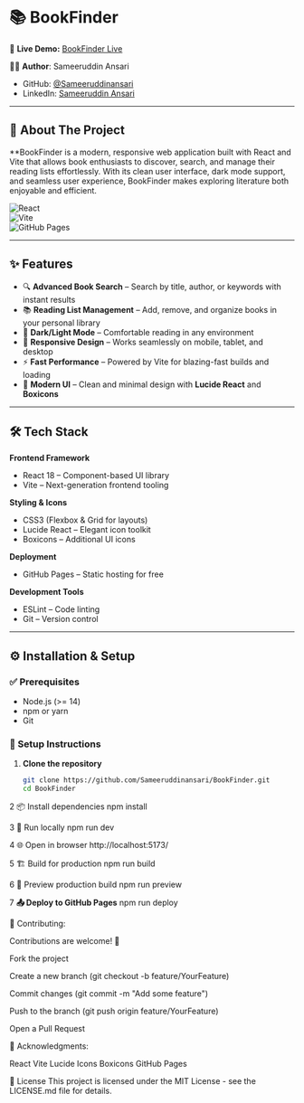 # 📚 BookFinder  

🚀 **Live Demo:** [BookFinder Live](https://sameeruddinansari.github.io/BookFinder/)  

👨‍💻 **Author**: Sameeruddin Ansari  
- GitHub: [@Sameeruddinansari](https://github.com/Sameeruddinansari)  
- LinkedIn: [Sameeruddin Ansari](https://www.linkedin.com/in/sameeruddin-ansari/)  

---

## 📖 About The Project  

**BookFinder is a modern, responsive web application built with React and Vite that allows book enthusiasts to discover, search, and manage their reading lists effortlessly. With its clean user interface, dark mode support, and seamless user experience, BookFinder makes exploring literature both enjoyable and efficient. 

![React](https://img.shields.io/badge/React-18.2.0-blue?style=flat&logo=react)  
![Vite](https://img.shields.io/badge/Vite-4.4.0-purple?style=flat&logo=vite)  
![GitHub Pages](https://img.shields.io/badge/Deployed-GitHub%20Pages-green?style=flat&logo=github)  

---

## ✨ Features  

- 🔍 **Advanced Book Search** – Search by title, author, or keywords with instant results  
- 📚 **Reading List Management** – Add, remove, and organize books in your personal library  
- 🌙 **Dark/Light Mode** – Comfortable reading in any environment  
- 📱 **Responsive Design** – Works seamlessly on mobile, tablet, and desktop  
- ⚡ **Fast Performance** – Powered by Vite for blazing-fast builds and loading  
- 🎨 **Modern UI** – Clean and minimal design with **Lucide React** and **Boxicons**  

---

## 🛠️ Tech Stack  

**Frontend Framework**  
- React 18 – Component-based UI library  
- Vite – Next-generation frontend tooling  

**Styling & Icons**  
- CSS3 (Flexbox & Grid for layouts)  
- Lucide React – Elegant icon toolkit  
- Boxicons – Additional UI icons  

**Deployment**  
- GitHub Pages – Static hosting for free  

**Development Tools**  
- ESLint – Code linting  
- Git – Version control  

---

## ⚙️ Installation & Setup  

### ✅ Prerequisites  
- Node.js (>= 14)  
- npm or yarn  
- Git  

### 🔧 Setup Instructions  

1. **Clone the repository**  
   ```bash
   git clone https://github.com/Sameeruddinansari/BookFinder.git
   cd BookFinder
   
2 📦 Install dependencies
   npm install

3 🚀 Run locally
   npm run dev

4 🌐 Open in browser
  http://localhost:5173/

5 🏗️ Build for production
  npm run build

6 👀 Preview production build
  npm run preview

7 **📤 Deploy to GitHub Pages**
npm run deploy

🤝 Contributing:

Contributions are welcome! 🎉

Fork the project

Create a new branch (git checkout -b feature/YourFeature)

Commit changes (git commit -m "Add some feature")

Push to the branch (git push origin feature/YourFeature)

Open a Pull Request

🌟 Acknowledgments: 

React
Vite
Lucide Icons
Boxicons
GitHub Pages

📄 License
This project is licensed under the MIT License - see the LICENSE.md file for details.
